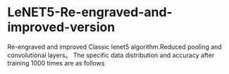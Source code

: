 # LeNET5-Re-engraved-and-improved-version
Re-engraved and improved Classic lenet5 algorithm.Reduced pooling and convolutional layers。
The specific data distribution and accuracy after training 1000 times are as follows
